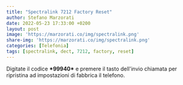 ```yaml
---
title: "Spectralink 7212 Factory Reset"
author: Stefano Marzorati
date: 2022-05-23 17:33:00 +0200
layout: post
image: 'https://marzorati.co/img/spectralink.png'
share-img: 'https://marzorati.co/img/spectralink.png'
categories: [Telefonia]
tags: [spectralink, dect, 7212, factory, reset]
---
```

Digitate il codice <b>&#42;99940&#42;</b> e premere il tasto dell'invio chiamata per ripristina ad impostazioni di fabbrica il telefono.   